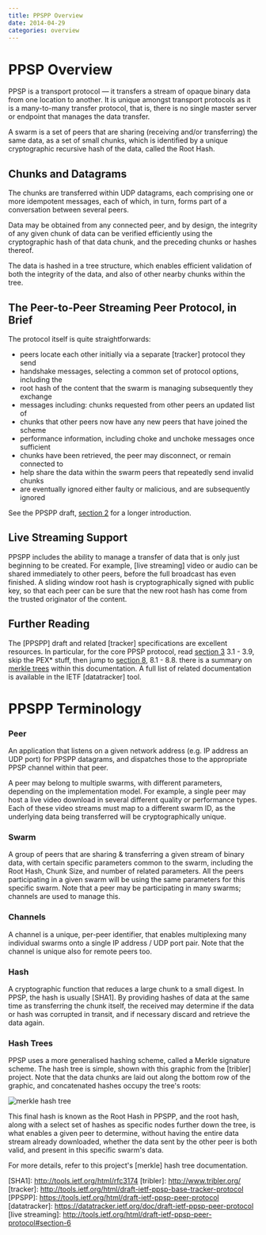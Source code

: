```yaml
---
title: PPSPP Overview
date: 2014-04-29
categories: overview
---
```


# PPSP Overview

PPSP is a transport protocol — it transfers a stream of opaque binary data from
one location to another. It is unique amongst transport protocols as it is a
many-to-many transfer protocol, that is, there is no single master server or
endpoint that manages the data transfer.

A swarm is a set of peers that are sharing (receiving and/or transferring) the
same data, as a set of small chunks, which is identified by a unique
cryptographic recursive hash of the data, called the Root Hash.

## Chunks and Datagrams

The chunks are transferred within UDP datagrams, each comprising one or more
idempotent messages, each of which, in turn, forms part of a conversation
between several peers.

Data may be obtained from any connected peer, and by design, the integrity of
any given chunk of data can be verified efficiently using the cryptographic hash
of that data chunk, and the preceding chunks or hashes thereof.

The data is hashed in a tree structure, which enables efficient validation of
both the integrity of the data, and also of other nearby chunks within the tree.

## The Peer-to-Peer Streaming Peer Protocol, in Brief

The protocol itself is quite straightforwards:

- peers locate each other initially via a separate [tracker] protocol they send
- handshake messages, selecting a common set of protocol options, including the
- root hash of the content that the swarm is managing subsequently they exchange
- messages including: chunks requested from other peers an updated list of
- chunks that other peers now have any new peers that have joined the scheme
- performance information, including choke and unchoke messages once sufficient
- chunks have been retrieved, the peer may disconnect, or remain connected to
- help share the data within the swarm peers that repeatedly send invalid chunks
- are eventually ignored either
faulty or malicious, and are subsequently ignored

See the PPSPP draft, [section 2] for a longer introduction.

## Live Streaming Support

PPSPP includes the ability to manage a transfer of data that is only just
beginning to be created. For example, [live streaming] video or audio can be
shared immediately to other peers, before the full broadcast has even finished.
A sliding window root hash is cryptographically signed with public key, so that
each peer can be sure that the new root hash has come from the trusted
originator of the content.

## Further Reading

The [PPSPP] draft and related [tracker] specifications are excellent resources.
In particular, for the core PPSP protocol, read [section 3] 3.1 - 3.9, skip the
PEX* stuff, then jump to [section 8], 8.1 - 8.8.  there is a summary on [merkle
trees](merkle.md) within this documentation. A full list of related
documentation is available in the IETF [datatracker] tool.

[section 2]: http://tools.ietf.org/html/draft-ietf-ppsp-peer-protocol#section-2
[section 3]: http://tools.ietf.org/html/draft-ietf-ppsp-peer-protocol#section-3
[section 8]: http://tools.ietf.org/html/draft-ietf-ppsp-peer-protocol#section-8

# PPSPP Terminology

### Peer

An application that listens on a given network address (e.g. IP address an UDP
port) for PPSPP datagrams, and dispatches those to the appropriate PPSP channel
within that peer.

A peer may belong to multiple swarms, with different parameters, depending on
the implementation model. For example, a single peer may host a live video
download in several different quality or performance types. Each of these video
streams must map to a different swarm ID, as the underlying data being
transferred will be cryptographically unique.

### Swarm

A group of peers that are sharing & transferring a given stream of binary data,
with certain specific parameters common to the swarm, including the Root Hash,
Chunk Size, and number of related parameters. All the peers participating in a
given swarm will be using the same parameters for this specific swarm. Note that
a peer may be participating in many swarms; channels are used to manage this.

### Channels

A channel is a unique, per-peer identifier, that enables multiplexing many
individual swarms onto a single IP address / UDP port pair. Note that the
channel is unique also for remote peers too.

### Hash

A cryptographic function that reduces a large chunk to a small digest. In PPSP,
the hash is usually [SHA1]. By providing hashes of data at the same time as
transferring the chunk itself, the received may determine if the data or hash
was corrupted in transit, and if necessary discard and retrieve the data again.

### Hash Trees

PPSP uses a more generalised hashing scheme, called a Merkle signature scheme.
The hash tree is simple, shown with this graphic from the [tribler] project.
Note that the data chunks are laid out along the bottom row of the graphic, and
concatenated hashes occupy the tree's roots:

![merkle hash
tree](https://github.com/skunkwerks/swirl/wiki/images/merkletree-v4.png)

This final hash is known as the Root Hash in PPSPP, and the root hash, along
with a select set of hashes as specific nodes further down the tree, is what
enables a given peer to determine, without having the entire data stream already
downloaded, whether the data sent by the other peer is both valid, and present
in this specific swarm's data.

For more details, refer to this project's [merkle] hash tree documentation.

[SHA1]: http://tools.ietf.org/html/rfc3174 [tribler]: http://www.tribler.org/
[tracker]: http://tools.ietf.org/html/draft-ietf-ppsp-base-tracker-protocol
[PPSPP]: https://tools.ietf.org/html/draft-ietf-ppsp-peer-protocol
[datatracker]: https://datatracker.ietf.org/doc/draft-ietf-ppsp-peer-protocol
[live streaming]:
http://tools.ietf.org/html/draft-ietf-ppsp-peer-protocol#section-6
